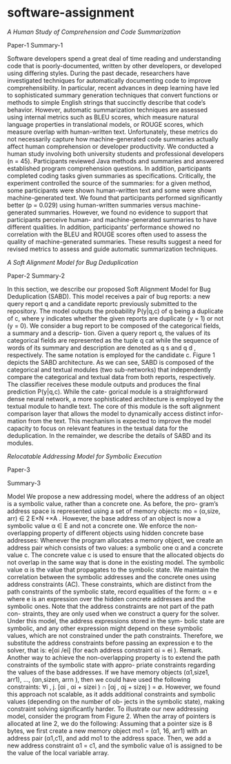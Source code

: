 # software-assignment





*A Human Study of Comprehension and Code Summarization*

Paper-1
Summary-1

Software developers spend a great deal of time reading and understanding code that is poorly-documented, written by other developers, or developed using differing styles.
 During the past decade, researchers have investigated techniques for automatically documenting code to improve comprehensibility.
 In particular, recent advances in deep learning have led to sophisticated summary generation techniques that convert functions or methods to simple English strings that succinctly describe that code’s behavior. 
However, automatic summarization techniques are assessed using internal metrics such as BLEU scores, which measure natural language properties in translational models, or ROUGE scores, which measure overlap with human-written text.
 Unfortunately, these metrics do not necessarily capture how machine-generated code summaries actually affect human comprehension or developer productivity. We conducted a human study involving both university students and professional developers (n = 45). 
Participants reviewed Java methods and summaries and answered established program comprehension questions. In addition, participants completed coding tasks given summaries as specifications. 
Critically, the experiment controlled the source of the summaries: for a given method, some participants were shown human-written text and some were shown machine-generated text. We found that participants performed significantly better (p = 0.029) using human-written summaries versus machine-generated summaries. 
However, we found no evidence to support that participants perceive human- and machine-generated summaries to have different qualities. In addition, participants’ performance showed no correlation with the BLEU and ROUGE scores often used to assess the quality of machine-generated summaries.
 These results suggest a need for revised metrics to assess and guide automatic summarization techniques.




*A Soft Alignment Model for Bug Deduplication*

Paper-2
Summary-2

In this section, we describe our proposed Soft Alignment Model for
Bug Deduplication (SABD). This model receives a pair of bug reports:
a new query report q and a candidate reportc previously submitted
to the repository. The model outputs the probability P(y|q,c) of q
being a duplicate of c, where y indicates whether the given reports
are duplicate (y = 1) or not (y = 0). We consider a bug report to
be composed of the categorical fields, a summary and a descrip-
tion. Given a query report q, the values of its categorical fields are
represented as the tuple q
cat while the sequence of words of its
summary and description are denoted as q
s
and q
d
, respectively.
The same notation is employed for the candidate c.
Figure 1 depicts the SABD architecture. As we can see, SABD is
composed of the categorical and textual modules (two sub-networks)
that independently compare the categorical and textual data from
both reports, respectively. The classifier receives these module
outputs and produces the final prediction P(y|q,c). While the cate-
gorical module is a straightforward dense neural network, a more
sophisticated architecture is employed by the textual module to
handle text. The core of this module is the soft alignment comparison
layer that allows the model to dynamically access distinct infor-
mation from the text. This mechanism is expected to improve the
model capacity to focus on relevant features in the textual data
for the deduplication. In the remainder, we describe the details of
SABD and its modules.




*Relocatable Addressing Model for Symbolic Execution*

Paper-3

Summary-3

Model
We propose a new addressing model, where the address of an object
is a symbolic value, rather than a concrete one. As before, the pro-
gram’s address space is represented using a set of memory objects:
mo = (α,size, arr) ∈ 2
E×N
+×A
.
However, the base address of an object is now a symbolic value
α ∈ E and not a concrete one. We enforce the non-overlapping
property of different objects using hidden concrete base addresses:
Whenever the program allocates a memory object, we create an
address pair which consists of two values: a symbolic one α and a
concrete value c. The concrete value c is used to ensure that the
allocated objects do not overlap in the same way that is done in the
existing model. The symbolic value α is the value that propagates
to the symbolic state.
We maintain the correlation between the symbolic addresses and
the concrete ones using address constraints (AC). These constraints,
which are distinct from the path constraints of the symbolic state,
record equalities of the form:
α = e
where e is an expression over the hidden concrete addresses and
the symbolic ones.
Note that the address constraints are not part of the path con-
straints, they are only used when we construct a query for the
solver. Under this model, the address expressions stored in the sym-
bolic state are symbolic, and any other expression might depend on
these symbolic values, which are not constrained under the path
constraints. Therefore, we substitute the address constraints before
passing an expression e to the solver, that is: e[αi /ei] (for each
address constraint αi = ei
).
Remark. Another way to achieve the non-overlapping property
is to extend the path constraints of the symbolic state with appro-
priate constraints regarding the values of the base addresses. If we
have memory objects (α1,size1, arr1), ..., (αn,sizen, arrn ), then we
could have used the following constraints:
∀i , j. [αi
, αi + sizei
) ∩ [αj
, αj + sizej
) = ∅.
However, we found this approach not scalable, as it adds additional
constraints and symbolic values (depending on the number of ob-
jects in the symbolic state), making constraint solving significantly
harder.
To illustrate our new addressing model, consider the program
from Figure 2. When the array of pointers is allocated at line 2, we
do the following: Assuming that a pointer size is 8 bytes, we first
create a new memory object mo1 = (α1, 16, arr1) with an address
pair (α1,c1), and add mo1 to the address space. Then, we add a new
address constraint α1 = c1, and the symbolic value α1 is assigned to
be the value of the local variable array.




